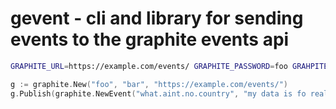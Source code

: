 # gevent - cli and library for sending events to the graphite events api

```bash
GRAPHITE_URL=https://example.com/events/ GRAPHITE_PASSWORD=foo GRAHPITE_USERNAME=bar gevent --tag go.write.me.an.event.build --what what.aint.no.country "my data is fo realz"
```

```go
g := graphite.New("foo", "bar", "https://example.com/events/")
g.Publish(graphite.NewEvent("what.aint.no.country", "my data is fo realz", "go.write.me.an.event.build"))
```
